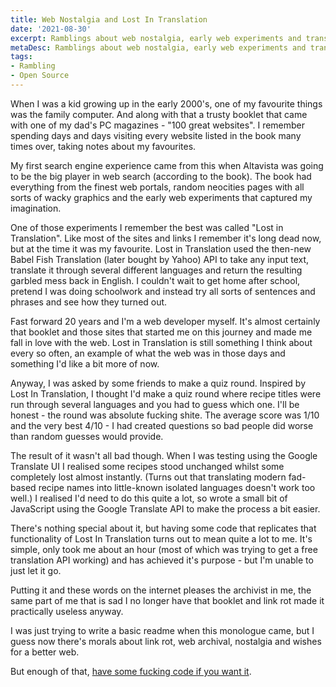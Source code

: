```yaml
---
title: Web Nostalgia and Lost In Translation
date: '2021-08-30'
excerpt: Ramblings about web nostalgia, early web experiments and translating through many different languages
metaDesc: Ramblings about web nostalgia, early web experiments and translating through many different languages
tags:
- Rambling
- Open Source
---
```


When I was a kid growing up in the early 2000's, one of my favourite things was the family computer. And along with that a trusty booklet that came with one of my dad's PC magazines - "100 great websites". I remember spending days and days visiting every website listed in the book many times over, taking notes about my favourites.

My first search engine experience came from this when Altavista was going to be the big player in web search (according to the book). The book had everything from the finest web portals, random neocities pages with all sorts of wacky graphics and the early web experiments that captured my imagination.

One of those experiments I remember the best was called "Lost in Translation". Like most of the sites and links I remember it's long dead now, but at the time it was my favourite. Lost in Translation used the then-new Babel Fish Translation (later bought by Yahoo) API to take any input text, translate it through several different languages and return the resulting garbled mess back in English. I couldn't wait to get home after school, pretend I was doing schoolwork and instead try all sorts of sentences and phrases and see how they turned out.

Fast forward 20 years and I'm a web developer myself. It's almost certainly that booklet and those sites that started me on this journey and made me fall in love with the web. Lost in Translation is still something I think about every so often, an example of what the web was in those days and something I'd like a bit more of now.

Anyway, I was asked by some friends to make a quiz round. Inspired by Lost In Translation, I thought I'd make a quiz round where recipe titles were run through several languages and you had to guess which one. I'll be honest - the round was absolute fucking shite. The average score was 1/10 and the very best 4/10 - I had created questions so bad people did worse than random guesses would provide.

The result of it wasn't all bad though. When I was testing using the Google Translate UI I realised some recipes stood unchanged whilst some completely lost almost instantly. (Turns out that translating modern fad-based recipe names into little-known isolated languages doesn't work too well.) I realised I'd need to do this quite a lot, so wrote a small bit of JavaScript using the Google Translate API to make the process a bit easier.

There's nothing special about it, but having some code that replicates that functionality of Lost In Translation turns out to mean quite a lot to me. It's simple, only took me about an hour (most of which was trying to get a free translation API working) and has achieved it's purpose - but I'm unable to just let it go.

Putting it and these words on the internet pleases the archivist in me, the same part of me that is sad I no longer have that booklet and link rot made it practically useless anyway.

I was just trying to write a basic readme when this monologue came, but I guess now there's morals about link rot, web archival, nostalgia and wishes for a better web.

But enough of that, [have some fucking code if you want it](https://github.com/accudio/lost-in-translation).
